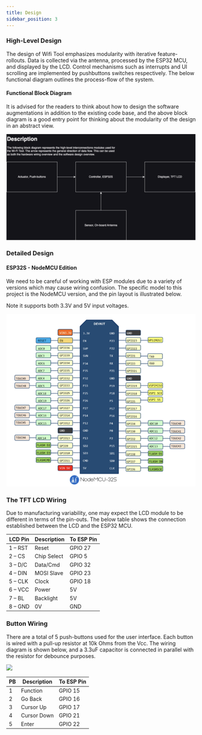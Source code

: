 ```yaml
---
title: Design
sidebar_position: 3
---
```


### High-Level Design
The design of Wifi Tool emphasizes modularity with iterative feature-rollouts. Data is
collected via the antenna, processed by the ESP32 MCU, and displayed by the LCD. Control
mechanisms such as interrupts and UI scrolling are implemented by pushbuttons switches
respectively. The below functional diagram outlines the process-flow of the system.

#### Functional Block Diagram
It is advised for the readers to think about how to design the software augmentations in
addition to the existing code base, and the above block diagram is a good entry point for
thinking about the modularity of the design in an abstract view.

<img src="/img/docs/projects/esp32-wifi-tool/functional-blocks.png" width="600" />

### Detailed Design

#### ESP32S - NodeMCU Edition
We need to be careful of working with ESP modules due to a variety of versions which may
cause wiring confusion. The specific model to this project is the NodeMCU version, and the
pin layout is illustrated below.

Note it supports both 3.3V and 5V input voltages.

<img src="/img/docs/projects/esp32-wifi-tool/pinout.png" width="600" />

### The TFT LCD Wiring

Due to manufacturing variability, one may expect the LCD module to be different in terms
of the pin-outs. The below table shows the connection established between the LCD and
the ESP32 MCU.

| LCD Pin | Description | To ESP Pin |
|---------|-------------|------------|
| 1 – RST | Reset       | GPIO 27    |
| 2 – CS  | Chip Select | GPIO 5     |
| 3 – D/C | Data/Cmd    | GPIO 32    |
| 4 – DIN | MOSI Slave  | GPIO 23    |
| 5 – CLK | Clock       | GPIO 18    |
| 6 – VCC | Power       | 5V         |
| 7 – BL  | Backlight   | 5V         |
| 8 – GND | 0V          | GND        |

### Button Wiring

There are a total of 5 push-buttons used for the user interface. Each button is wired with a
pull-up resistor at 10k Ohms from the Vcc. The wiring diagram is shown below, and a 3.3uF
capacitor is connected in parallel with the resistor for debounce purposes.

<img src="/img/docs/projects/esp32-wifi-tool/button-wiring.png" width="300" />

| PB  | Description | To ESP Pin |
|-----|-------------|------------|
| 1   | Function    | GPIO 15    |
| 2   | Go Back     | GPIO 16    |
| 3   | Cursor Up   | GPIO 17    |
| 4   | Cursor Down | GPIO 21    |
| 5   | Enter       | GPIO 22    |
